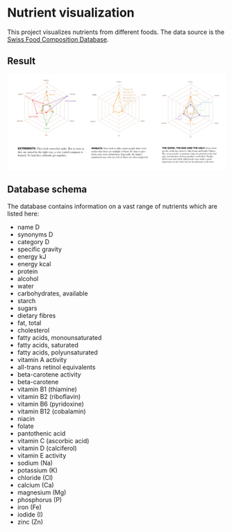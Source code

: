 # Nutrient visualization

This project visualizes nutrients from different foods. The data source is the
[Swiss Food Composition Database](http://www.naehrwertdaten.ch/request?xml=MessageData&xml=MetaData&xsl=Start&lan=de&pageKey=Start).

## Result

![](foodopera-preview.png)

## Database schema
The database contains information on a vast range of nutrients which are listed here:

* name D
* synonyms D
* category D
* specific gravity
* energy kJ
* energy kcal
* protein
* alcohol
* water
* carbohydrates, available
* starch
* sugars
* dietary fibres
* fat, total
* cholesterol
* fatty acids, monounsaturated
* fatty acids, saturated
* fatty acids, polyunsaturated
* vitamin A activity
* all-trans retinol equivalents
* beta-carotene activity
* beta-carotene
* vitamin B1 (thiamine)
* vitamin B2 (riboflavin)
* vitamin B6 (pyridoxine)
* vitamin B12 (cobalamin)
* niacin
* folate
* pantothenic acid
* vitamin C (ascorbic acid)
* vitamin D (calciferol)
* vitamin E activity
* sodium (Na)
* potassium (K)
* chloride (Cl)
* calcium (Ca)
* magnesium (Mg)
* phosphorus (P)
* iron (Fe)
* iodide (I)
* zinc (Zn)
